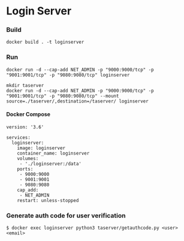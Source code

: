 # Login Server

### Build
```
docker build . -t loginserver
```

### Run
```
docker run -d --cap-add NET_ADMIN -p "9000:9000/tcp" -p "9001:9001/tcp" -p "9080:9080/tcp" loginserver

mkdir taserver
docker run -d --cap-add NET_ADMIN -p "9000:9000/tcp" -p "9001:9001/tcp" -p "9080:9080/tcp" --mount source=./taserver/,destination=/taserver/ loginserver
```

#### Docker Compose
```
version: '3.6'

services:
  loginserver:
    image: loginserver
    container_name: loginserver
    volumes:
     - './loginserver:/data'
    ports:
     - 9000:9000
     - 9001:9001
     - 9080:9080
    cap_add:
     - NET_ADMIN
    restart: unless-stopped
```

### Generate auth code for user verification
```
$ docker exec loginserver python3 taserver/getauthcode.py <user> <email>
```
